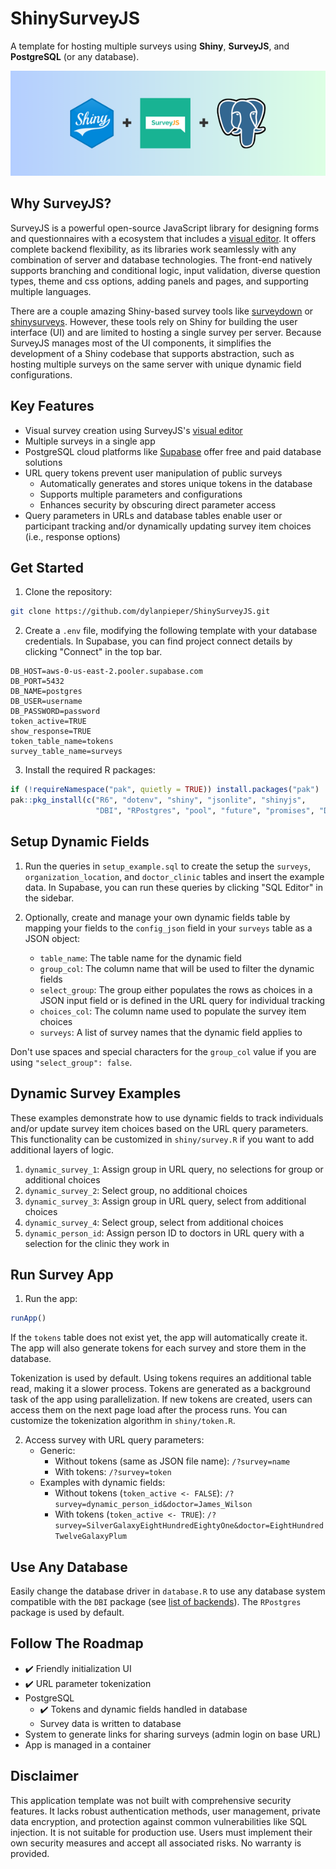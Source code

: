 # ShinySurveyJS

A template for hosting multiple surveys using **Shiny**, **SurveyJS**, and **PostgreSQL** (or any database).

![](ShinySurveyJS.png)

## Why SurveyJS?

SurveyJS is a powerful open-source JavaScript library for designing forms and questionnaires with a ecosystem that includes a [visual editor](https://surveyjs.io/create-free-survey). It offers complete backend flexibility, as its libraries work seamlessly with any combination of server and database technologies. The front-end natively supports branching and conditional logic, input validation, diverse question types, theme and css options, adding panels and pages, and supporting multiple languages.

There are a couple amazing Shiny-based survey tools like [surveydown](https://github.com/surveydown-dev/surveydown) or [shinysurveys](https://github.com/jdtrat/shinysurveys). However, these tools rely on Shiny for building the user interface (UI) and are limited to hosting a single survey per server. Because SurveyJS manages most of the UI components, it simplifies the development of a Shiny codebase that supports abstraction, such as hosting multiple surveys on the same server with unique dynamic field configurations.

## Key Features

-   Visual survey creation using SurveyJS's [visual editor](https://surveyjs.io/create-free-survey)
-   Multiple surveys in a single app
-   PostgreSQL cloud platforms like [Supabase](https://supabase.com/d) offer free and paid database solutions
-   URL query tokens prevent user manipulation of public surveys
    -   Automatically generates and stores unique tokens in the database
    -   Supports multiple parameters and configurations
    -   Enhances security by obscuring direct parameter access
-   Query parameters in URLs and database tables enable user or participant tracking and/or dynamically updating survey item choices (i.e., response options)

## Get Started

1.  Clone the repository:

``` bash
git clone https://github.com/dylanpieper/ShinySurveyJS.git
```

2.  Create a `.env` file, modifying the following template with your database credentials. In Supabase, you can find project connect details by clicking "Connect" in the top bar.

``` env
DB_HOST=aws-0-us-east-2.pooler.supabase.com
DB_PORT=5432
DB_NAME=postgres
DB_USER=username
DB_PASSWORD=password
token_active=TRUE
show_response=TRUE
token_table_name=tokens
survey_table_name=surveys
```

3.  Install the required R packages:

``` r
if (!requireNamespace("pak", quietly = TRUE)) install.packages("pak")
pak::pkg_install(c("R6", "dotenv", "shiny", "jsonlite", "shinyjs",
                   "DBI", "RPostgres", "pool", "future", "promises", "DT"))
```

## Setup Dynamic Fields

1.  Run the queries in `setup_example.sql` to create the setup the `surveys`, `organization_location`, and `doctor_clinic` tables and insert the example data. In Supabase, you can run these queries by clicking "SQL Editor" in the sidebar.

2.  Optionally, create and manage your own dynamic fields table by mapping your fields to the `config_json` field in your `surveys` table as a JSON object:

    -   `table_name`: The table name for the dynamic field
    -   `group_col`: The column name that will be used to filter the dynamic fields
    -   `select_group`: The group either populates the rows as choices in a JSON input field or is defined in the URL query for individual tracking
    -   `choices_col`: The column name used to populate the survey item choices
    -   `surveys`: A list of survey names that the dynamic field applies to

Don't use spaces and special characters for the `group_col` value if you are using `"select_group": false`.

## Dynamic Survey Examples

These examples demonstrate how to use dynamic fields to track individuals and/or update survey item choices based on the URL query parameters. This functionality can be customized in `shiny/survey.R` if you want to add additional layers of logic.

1.  `dynamic_survey_1`: Assign group in URL query, no selections for group or additional choices
2.  `dynamic_survey_2`: Select group, no additional choices
3.  `dynamic_survey_3`: Assign group in URL query, select from additional choices
4.  `dynamic_survey_4`: Select group, select from additional choices
5.  `dynamic_person_id`: Assign person ID to doctors in URL query with a selection for the clinic they work in

## Run Survey App

1.  Run the app:

``` r
runApp()
```

If the `tokens` table does not exist yet, the app will automatically create it. The app will also generate tokens for each survey and store them in the database.

Tokenization is used by default. Using tokens requires an additional table read, making it a slower process. Tokens are generated as a background task of the app using parallelization. If new tokens are created, users can access them on the next page load after the process runs. You can customize the tokenization algorithm in `shiny/token.R`.

2.  Access survey with URL query parameters:
    -   Generic:
        -   Without tokens (same as JSON file name): `/?survey=name`
        -   With tokens: `/?survey=token`
    -   Examples with dynamic fields:
        -   Without tokens (`token_active <- FALSE`): `/?survey=dynamic_person_id&doctor=James_Wilson`
        -   With tokens (`token_active <- TRUE`): `/?survey=SilverGalaxyEightHundredEightyOne&doctor=EightHundredTwelveGalaxyPlum`

## Use Any Database

Easily change the database driver in `database.R` to use any database system compatible with the `DBI` package (see [list of backends](https://github.com/r-dbi/backends#readme)). The `RPostgres` package is used by default.

## Follow The Roadmap

-   ✔️ Friendly initialization UI
-   ✔️ URL parameter tokenization
-   PostgreSQL
    -   ✔️ Tokens and dynamic fields handled in database
    -   Survey data is written to database
-   System to generate links for sharing surveys (admin login on base URL)
-   App is managed in a container

## Disclaimer

This application template was not built with comprehensive security features. It lacks robust authentication methods, user management, private data encryption, and protection against common vulnerabilities like SQL injection. It is not suitable for production use. Users must implement their own security measures and accept all associated risks. No warranty is provided.
